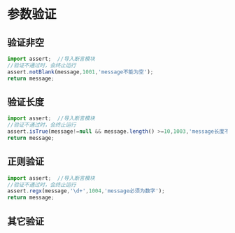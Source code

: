 # 参数验证

## 验证非空
```javascript
import assert;  //导入断言模块
//验证不通过时，会终止运行
assert.notBlank(message,1001,'message不能为空'); 
return message;
```
## 验证长度
```javascript
import assert;  //导入断言模块
//验证不通过时，会终止运行
assert.isTrue(message!=null && message.length() >=10,1003,'message长度不能小于10');
return message;
```
## 正则验证
```javascript
import assert;  //导入断言模块
//验证不通过时，会终止运行
assert.regx(message,'\d+',1004,'message必须为数字');
return message;
```

## 其它验证